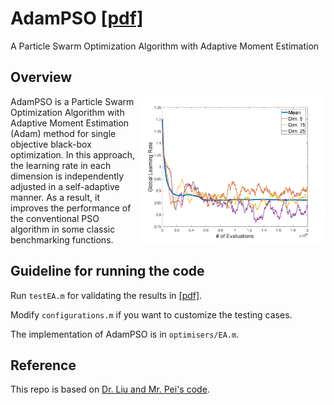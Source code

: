 # AdamPSO [[pdf]](/AdamPSO.pdf)
A Particle Swarm Optimization Algorithm with Adaptive Moment Estimation

## Overview

<img align="right" width="300" src="/fig/f5_dim.jpg">
AdamPSO is a Particle Swarm Optimization Algorithm with Adaptive Moment Estimation (Adam) method for single objective black-box optimization. In this approach, the learning rate in each dimension is independently adjusted in a self-adaptive manner. As a result, it improves the performance of the conventional PSO algorithm in some classic benchmarking functions.

## Guideline for running the code 

Run `testEA.m` for validating the results in [[pdf]](/AdamPSO.pdf).

Modify `configurations.m` if you want to customize the testing cases.

The implementation of AdamPSO is in `optimisers/EA.m`.

## Reference

This repo is based on [Dr. Liu and Mr. Pei's code](https://github.com/SUSTech-EC2021/Assignment1).
